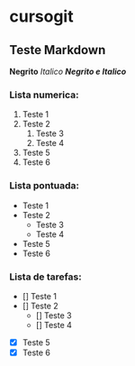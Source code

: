 # cursogit

## Teste Markdown
 
**Negrito**
*Italico*
__*Negrito e Italico*__

### Lista numerica:

1. Teste 1
1. Teste 2
    1. Teste 3
    1. Teste 4
8. Teste 5
6. Teste 6

### Lista pontuada:

* Teste 1
* Teste 2
    * Teste 3
    * Teste 4
* Teste 5
* Teste 6

### Lista de tarefas:

- [] Teste 1
- [] Teste 2
    - [] Teste 3
    - [] Teste 4
- [x] Teste 5
- [x] Teste 6